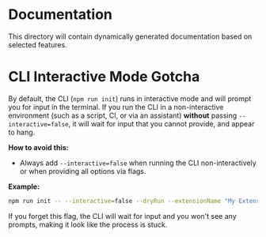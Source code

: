 # Documentation

This directory will contain dynamically generated documentation based on selected features.

# CLI Interactive Mode Gotcha

By default, the CLI (`npm run init`) runs in interactive mode and will prompt you for input in the terminal. If you run the CLI in a non-interactive environment (such as a script, CI, or via an assistant) **without** passing `--interactive=false`, it will wait for input that you cannot provide, and appear to hang.

**How to avoid this:**

- Always add `--interactive=false` when running the CLI non-interactively or when providing all options via flags.

**Example:**

```bash
npm run init -- --interactive=false --dryRun --extensionName "My Extension" --extensionDescription "A test extension"
```

If you forget this flag, the CLI will wait for input and you won't see any prompts, making it look like the process is stuck.
